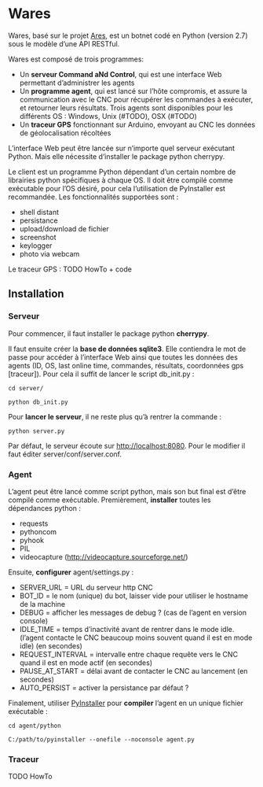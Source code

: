 # Wares
[](https://img.shields.io/badge/style-python-blue.svg?label=server)[](https://img.shields.io/badge/style-html-orange.svg?label=server)[](https://img.shields.io/badge/style-css-4B0082.svg?label=server)[](https://img.shields.io/badge/style-python-blue.svg?label=agent)[](https://img.shields.io/badge/style-arduino-ff69b4.svg?label=tracker)
Wares, basé sur le projet [Ares](https://github.com/sweetsoftware/Ares), est un botnet codé en Python (version 2.7) sous le modèle d’une API RESTful.

Wares est composé de trois programmes:
* Un **serveur Command aNd Control**, qui est une interface Web permettant d’administrer les agents
* Un **programme agent**, qui est lancé sur l’hôte compromis, et assure la communication avec le CNC pour récupérer les commandes à exécuter, et retourner leurs résultats. Trois agents sont disponibles pour les différents OS : Windows, Unix (#TODO), OSX (#TODO)
* Un **traceur GPS** fonctionnant sur Arduino, envoyant au CNC les données de géolocalisation récoltées

L’interface Web peut être lancée sur n’importe quel serveur exécutant Python. Mais elle nécessite d’installer le package python cherrypy.

Le client est un programme Python dépendant d’un certain nombre de librairies python spécifiques à chaque OS. Il doit être compilé comme exécutable pour l’OS désiré, pour cela l’utilisation de PyInstaller est recommandée. Les fonctionnalités supportées sont : 
* shell distant
* persistance
* upload/download de fichier
* screenshot
* keylogger
* photo via webcam

Le traceur GPS : TODO HowTo + code

## Installation

### Serveur

Pour commencer, il faut installer le package python **cherrypy**.

Il faut ensuite créer la **base de données sqlite3**. Elle contiendra le mot de passe pour accéder à l’interface Web ainsi que toutes les données des agents (ID, OS, last online time, commandes, résultats, coordonnées gps [traceur]). Pour cela il suffit de lancer le script db_init.py :
```
cd server/

python db_init.py
```

Pour **lancer le serveur**, il ne reste plus qu’à rentrer la commande :
```
python server.py
```

Par défaut, le serveur écoute sur [http://localhost:8080](http://localhost:8080). Pour le modifier il faut éditer server/conf/server.conf.

### Agent

L’agent peut être lancé comme script python, mais son but final est d’être compilé comme exécutable.
Premièrement, **installer** toutes les dépendances python :
* requests
* pythoncom
* pyhook
* PIL
* videocapture (http://videocapture.sourceforge.net/)

Ensuite, **configurer** agent/settings.py :
* SERVER_URL = URL du serveur http CNC
* BOT_ID = le nom (unique) du bot, laisser vide pour utiliser le hostname de la machine
* DEBUG = afficher les messages de debug ? (cas de l’agent en version console) 
* IDLE_TIME = temps d’inactivité avant de rentrer dans le mode idle. (l’agent contacte le CNC  beaucoup moins souvent quand il est en mode idle) (en secondes)
* REQUEST_INTERVAL = intervalle entre chaque requête vers le CNC quand il est en mode actif (en secondes)
* PAUSE_AT_START = délai avant de contacter le CNC au lancement (en secondes)
* AUTO_PERSIST = activer la persistance par défaut ?

Finalement, utiliser [PyInstaller](https://github.com/pyinstaller/pyinstaller) pour **compiler** l’agent en un unique fichier exécutable :
```
cd agent/python

C:/path/to/pyinstaller --onefile --noconsole agent.py
```

### Traceur

TODO HowTo

